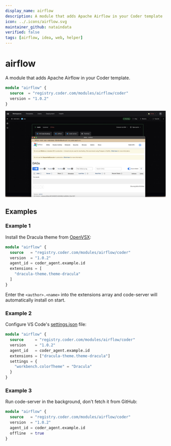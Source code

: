 ```yaml
---
display_name: airflow
description: A module that adds Apache Airflow in your Coder template
icon: ../.icons/airflow.svg
maintainer_github: nataindata
verified: false
tags: [airflow, idea, web, helper]
---
```


# airflow

A module that adds Apache Airflow in your Coder template.

```tf
module "airflow" {
  source  = "registry.coder.com/modules/airflow/coder"
  version = "1.0.2"
}
```

![Airflow](../.images/airflow.png)

## Examples

### Example 1

Install the Dracula theme from [OpenVSX](https://open-vsx.org/):

```tf
module "airflow" {
  source   = "registry.coder.com/modules/airflow/coder"
  version  = "1.0.2"
  agent_id = coder_agent.example.id
  extensions = [
    "dracula-theme.theme-dracula"
  ]
}
```

Enter the `<author>.<name>` into the extensions array and code-server will automatically install on start.

### Example 2

Configure VS Code's [settings.json](https://code.visualstudio.com/docs/getstarted/settings#_settingsjson) file:

```tf
module "airflow" {
  source     = "registry.coder.com/modules/airflow/coder"
  version    = "1.0.2"
  agent_id   = coder_agent.example.id
  extensions = ["dracula-theme.theme-dracula"]
  settings = {
    "workbench.colorTheme" = "Dracula"
  }
}
```

### Example 3

Run code-server in the background, don't fetch it from GitHub:

```tf
module "airflow" {
  source   = "registry.coder.com/modules/airflow/coder"
  version  = "1.0.2"
  agent_id = coder_agent.example.id
  offline  = true
}
```
